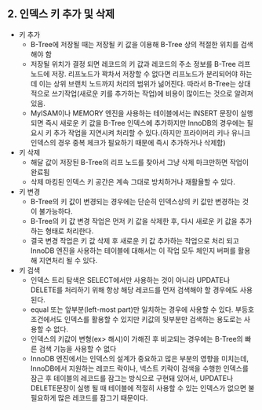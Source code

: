 ## 2. 인덱스 키 추가 및 삭제
- 키 추가
    - B-Tree에 저장될 때는 저장될 키 값을 이용해 B-Tree 상의 적절한 위치를 검색해야 함
    - 저장될 위치가 결정 되면 레코드의 키 값과 레코드의 주소 정보를 B-Tree 리프 노드에 저장. 리프노드가 꽉차서 저장할 수 없다면 리프노드가 분리되어야 하는데 이는 상위 브랜치 노드까지 처리의 범위가 넒어진다. 따라서 B-Tree는 상대적으로 쓰기작업(새로운 키를 추가하는 작업)에 비용이 많이드는 것으로 알려져 있음.
    - MyISAM이나 MEMORY 엔진을 사용하는 테이블에서는 INSERT 문장이 실행되면 즉시 새로운 키 값을 B-Tree 인덱스에 추가하지만 InnoDB의 경우에는 필요시 키 추가 작업을 지연시켜 처리할 수 있다.(하지만 프라이머리 키나 유니크 인덱스의 경우 중복 체크가 필요하기 때문에 즉시 추가하거나 삭제함)
- 키 삭제
    - 해달 값이 저장된 B-Tree의 리프 노드를 찾아서 그냥 삭제 마크만하면 작업이 완료됨
    - 삭제 마킹된 인덱스 키 공간은 계속 그대로 방치하거나 재활욜할 수 있다.
- 키 변경
    - B-Tree의 키 값이 변경되는 경우에는 단순히 인덱스상의 키 값만 변경하는 것이 불가능하다.
    - B-Tree의 키 값 변경 작업은 먼저 키 값을 삭제한 후, 다시 새로운 키 값을 추가하는 형태로 처리한다.
    - 결국 변경 작업은 키 값 삭제 후 새로운 키 값 추가하는 작업으로 처리 되고 InnoDB 엔진을 사용하는 테이블에 대해서는 이 작업 모두 체인지 버퍼를 활용해 지연처리 될 수 있다.
- 키 검색
    - 인덱스 트리 탐색은 SELECT에서만 사용하는 것이 아니라 UPDATE나 DELETE를 처리하기 위해 항상 해당 레코드를 먼저 검색해야 할 경우에도 사용된다.
    - equal 또는 앞부분(left-most part)만 일치하는 경우에 사용할 수 있다. 부등호 조건에서도 인덱스를 활용할 수 있지만 키값의 뒷부분만 검색하는 용도로는 사용할 수 없다.
    - 인덱스의 키값이 변형(ex> 해시)이 가해진 후 비교되는 경우에는 B-Tree의 빠른 검색 기능을 사용할 수 없다
    - InnoDB 엔진에서는 인덱스의 설계가 중요하고 많은 부분의 영향을 미치는데, InnoDB에서 지원하는 레코드 락이나, 넥스트 키락이 검색을 수행한 인덱스를 잠근 후 테이블의 레코드를 잠그는 방식으로 구현돼 있어서, UPDATE나 DELETE문장이 실행 될 때 테이블에 적절히 사용할 수 있는 인덱스가 없으면 불필요하게 많은 레코드를 잠그기 때문이다.